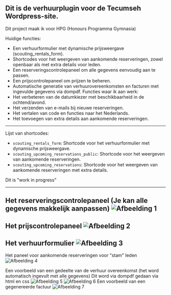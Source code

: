 Dit is de verhuurplugin voor de Tecumseh Wordpress-site.
---
Dit project maak ik voor HPG (Honours Programma Gymnasia)

Huidige functies:
- Een verhuurformulier met dynamische prijsweergave (scouting_rentals_form).
- Shortcodes voor het weergeven van aankomende reserveringen, zowel openbaar als met extra details voor leden.
- Een reserveringscontrolepaneel om alle gegevens eenvoudig aan te passen.
- Een prijscontrolepaneel om prijzen te beheren.
- Automatische generatie van verhuurovereenkomsten en facturen met ingevulde gegevens via dompdf.
Functies waar ik aan werk:
- Het verbeteren van de datumkiezer met beschikbaarheid in de ochtend/avond.
- Het verzenden van e-mails bij nieuwe reserveringen.
- Het vertalen van code en functies naar het Nederlands.
- Het toevoegen van extra details aan aankomende reserveringen.

---
Lijst van shortcodes:
- `scouting_rentals_form`: Shortcode voor het verhuurformulier met dynamische prijsweergave.
- `scouting_upcoming_reservations_public`: Shortcode voor het weergeven van aankomende reserveringen.
- `scouting_upcoming_reservations`: Shortcode voor het weergeven van aankomende reserveringen met extra details.

Dit is "work in progress"

---
Het reserveringscontrolepaneel (Je kan alle gegevens makkelijk aanpassen)
![Afbeelding 1](https://verhuur.rohandg.nl/1.png)
---
Het prijscontrolepaneel
![Afbeelding 2](https://verhuur.rohandg.nl/2.png)
---
Het verhuurformulier
![Afbeelding 3](https://verhuur.rohandg.nl/3.png)
---
Het paneel voor aankomende reserveringen voor "stam" leden
![Afbeelding 4](https://verhuur.rohandg.nl/4.png)

Een voorbeeld van een gedeelte van de verhuur overeenkomst (het word automatisch ingevult met alle gegevens) Dit word via dompdf gedaan via html en css
![Afbeelding 5](https://verhuur.rohandg.nl/5.png)
![Afbeelding 6](https://verhuur.rohandg.nl/6.png)
Een voorbeeld van een gegenereerde factuur
![Afbeelding 7](https://verhuur.rohandg.nl/7.png)
